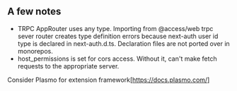 ## A few notes

- TRPC AppRouter uses any type. Importing from @access/web trpc sever router creates type definition errors because next-auth user id type is declared in next-auth.d.ts. Declaration files are not ported over in monorepos.
- host_permissions is set for cors access. Without it, can't make fetch requests to the appropriate server.

Consider Plasmo for extension framework[https://docs.plasmo.com/]
